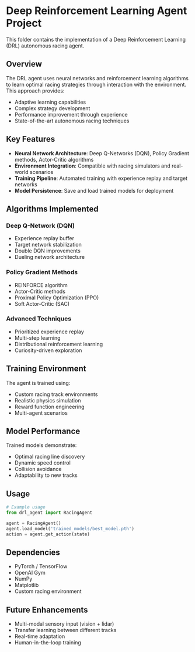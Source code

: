 # Deep Reinforcement Learning Agent Project

This folder contains the implementation of a Deep Reinforcement Learning (DRL) autonomous racing agent.

## Overview

The DRL agent uses neural networks and reinforcement learning algorithms to learn optimal racing strategies through interaction with the environment. This approach provides:

- Adaptive learning capabilities
- Complex strategy development
- Performance improvement through experience
- State-of-the-art autonomous racing techniques

## Key Features

- **Neural Network Architecture**: Deep Q-Networks (DQN), Policy Gradient methods, Actor-Critic algorithms
- **Environment Integration**: Compatible with racing simulators and real-world scenarios
- **Training Pipeline**: Automated training with experience replay and target networks
- **Model Persistence**: Save and load trained models for deployment

## Algorithms Implemented

### Deep Q-Network (DQN)
- Experience replay buffer
- Target network stabilization
- Double DQN improvements
- Dueling network architecture

### Policy Gradient Methods
- REINFORCE algorithm
- Actor-Critic methods
- Proximal Policy Optimization (PPO)
- Soft Actor-Critic (SAC)

### Advanced Techniques
- Prioritized experience replay
- Multi-step learning
- Distributional reinforcement learning
- Curiosity-driven exploration

## Training Environment

The agent is trained using:
- Custom racing track environments
- Realistic physics simulation
- Reward function engineering
- Multi-agent scenarios

## Model Performance

Trained models demonstrate:
- Optimal racing line discovery
- Dynamic speed control
- Collision avoidance
- Adaptability to new tracks

## Usage

```python
# Example usage
from drl_agent import RacingAgent

agent = RacingAgent()
agent.load_model('trained_models/best_model.pth')
action = agent.get_action(state)
```

## Dependencies

- PyTorch / TensorFlow
- OpenAI Gym
- NumPy
- Matplotlib
- Custom racing environment

## Future Enhancements

- Multi-modal sensory input (vision + lidar)
- Transfer learning between different tracks
- Real-time adaptation
- Human-in-the-loop training
